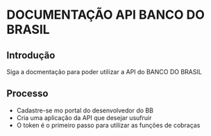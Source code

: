 # DOCUMENTAÇÃO API BANCO DO BRASIL

## Introdução
Siga a docmentação para poder utilizar a API do BANCO DO BRASIL

## Processo
- Cadastre-se mo portal do desenvolvedor do BB
- Cria uma aplicação da API que desejar usufruir
- O token é o primeiro passo para utilizar as funções de cobraças